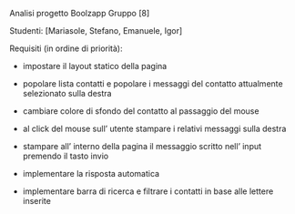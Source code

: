Analisi progetto Boolzapp
Gruppo [8]

Studenti:
[Mariasole, Stefano, Emanuele, Igor]

Requisiti (in ordine di priorità):

- impostare il layout statico della pagina
		
- popolare lista contatti e popolare i messaggi del contatto attualmente selezionato sulla destra

- cambiare colore di sfondo del contatto al passaggio del mouse

- al click del mouse sull’ utente stampare i relativi messaggi sulla destra

- stampare all’ interno della pagina il messaggio scritto nell’ input premendo il tasto invio

- implementare la risposta automatica

- implementare barra di ricerca e filtrare i contatti in base alle lettere inserite

	 
